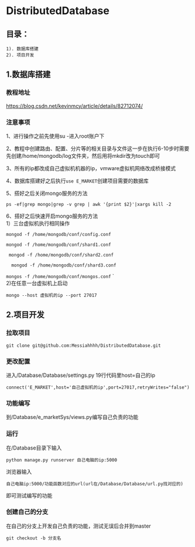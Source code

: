 # DistributedDatabase
## 目录：
	1). 数据库搭建
	2). 项目开发

## 1.数据库搭建
### 教程地址
https://blog.csdn.net/kevinmcy/article/details/82712074/
### 注意事项
1、进行操作之前先使用su -进入root账户下  

2、教程中创建路由、配置、分片等的相关目录与文件这一步在执行6-10步时需要先创建/home/mongodb/log文件夹，然后用将mkdir改为touch即可  

3、所有的ip都改成自己虚拟机机器的ip，vmware虚拟机网络改成桥接模式  

4、数据库搭建好之后执行`use E_MARKET`创建项目需要的数据库  

5、搭好之后关闭mongo服务的方法  

`
ps -ef|grep mongo|grep -v grep | awk '{print $2}'|xargs kill -2  
`  

6、搭好之后快速开启mongo服务的方法  
1）三台虚拟机执行相同操作  

`
mongod -f /home/mongodb/conf/config.conf  
`  

`
mongod -f /home/mongodb/conf/shard1.conf
`  

`
mongod -f /home/mongodb/conf/shard2.conf`  

`  
mongod -f /home/mongodb/conf/shard3.conf  
`  

`mongos -f /home/mongodb/conf/mongos.conf`
`  
2)在任意一台虚拟机上启动  

`mongo --host 虚拟机的ip --port 27017
`
## 2.项目开发
### 拉取项目
`git clone git@github.com:Messiahhhh/DistributedDatabase.git`

### 更改配置
进入/Database/Database/settings.py 19行代码里host=自己的ip  

`connect('E_MARKET',host='自己虚拟机的ip',port=27017,retryWrites="false")
`

### 功能编写
到/Database/e_marketSys/views.py编写自己负责的功能

### 运行
在/Database目录下输入  

`python manage.py runserver 自己电脑的ip:5000`  


浏览器输入  

`自己电脑ip:5000/功能函数对应的url(url在/Database/Database/url.py找对应的)  
`  

即可测试编写的功能

### 创建自己的分支  
在自己的分支上开发自己负责的功能，测试无误后合并到master  

`
git checkout -b 分支名
`




        

    